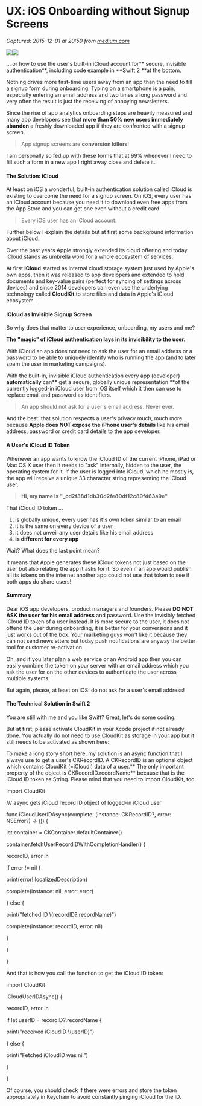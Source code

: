 # UX: iOS Onboarding without Signup Screens

_Captured: 2015-12-01 at 20:50 from [medium.com](https://medium.com/welcome-aboard/ios-onboarding-without-signup-screens-cb7a76d01d6e#.auky062vb)_

![](https://cdn-images-1.medium.com/freeze/max/30/1*Lj71nARd6cD9LIO12TvAzQ.jpeg?q=20)![](https://cdn-images-1.medium.com/max/2000/1*Lj71nARd6cD9LIO12TvAzQ.jpeg)

… or how to use the user's built-in iCloud account for** secure, invisible authentication**, including code example in **Swift 2 **at the bottom.

Nothing drives more first-time users away from an app than the need to fill a signup form during onboarding. Typing on a smartphone is a pain, especially entering an email address and two times a long password and very often the result is just the receiving of annoying newsletters.

Since the rise of app analytics onboarding steps are heavily measured and many app developers see that **more than 50% new users immediately abandon** a freshly downloaded app if they are confronted with a signup screen.

> App signup screens are **conversion killers**!

I am personally so fed up with these forms that at 99% whenever I need to fill such a form in a new app I right away close and delete it.

#### The Solution: iCloud

At least on iOS a wonderful, built-in authentication solution called iCloud is existing to overcome the need for a signup screen. On iOS, every user has an iCloud account because you need it to download even free apps from the App Store and you can get one even without a credit card.

> Every iOS user has an iCloud account.

Further below I explain the details but at first some background information about iCloud.

Over the past years Apple strongly extended its cloud offering and today iCloud stands as umbrella word for a whole ecosystem of services.

At first **iCloud** started as internal cloud storage system just used by Apple's own apps, then it was released to app developers and extended to hold documents and key-value pairs (perfect for syncing of settings across devices) and since 2014 developers can even use the underlying technology called **CloudKit** to store files and data in Apple's iCloud ecosystem.

#### iCloud as Invisible Signup Screen

So why does that matter to user experience, onboarding, my users and me?

**The "magic" of iCloud authentication lays in its invisibility to the user.**

With iCloud an app does not need to ask the user for an email address or a password to be able to uniquely identify who is running the app (and to later spam the user in marketing campaigns).

With the built-in, invisible iCloud authentication every app (developer) **automatically** can** get a secure, globally unique representation **of the currently logged-in iCloud user from iOS itself which it then can use to replace email and password as identifiers.

> An app should not ask for a user's email address. Never ever.

And the best: that solution respects a user's privacy much, much more because **Apple does NOT expose the iPhone user's details** like his email address, password or credit card details to the app developer.

#### A User's iCloud ID Token

Whenever an app wants to know the iCloud ID of the current iPhone, iPad or Mac OS X user then it needs to "ask" internally, hidden to the user, the operating system for it. If the user is logged into iCloud, which he mostly is, the app will receive a unique 33 character string representing the iCloud user.

> **Hi, my name is "_cd2f38d1db30d2fe80df12c89f463a9e"**

That iCloud ID token …

  1. is globally unique, every user has it's own token similar to an email
  2. it is the same on every device of a user
  3. it does not unveil any user details like his email address
  4. **is different for every app**

Wait? What does the last point mean?

It means that Apple generates these iCloud tokens not just based on the user but also relating the app it asks for it. So even if an app would publish all its tokens on the internet another app could not use that token to see if both apps do share users!

#### Summary

Dear iOS app developers, product managers and founders. Please **DO NOT ASK the user for his email address** and password. Use the invisibly fetched iCloud ID token of a user instead. It is more secure to the user, it does not offend the user during onboarding, it is better for your conversions and it just works out of the box. Your marketing guys won't like it because they can not send newsletters but today push notifications are anyway the better tool for customer re-activation.

Oh, and if you later plan a web service or an Android app then you can easily combine the token on your server with an email address which you ask the user for on the other devices to authenticate the user across multiple systems.

But again, please, at least on iOS: do not ask for a user's email address!

#### The Technical Solution in Swift 2

You are still with me and you like Swift? Great, let's do some coding.

But at first, please activate CloudKit in your Xcode project if not already done. You actually do not need to use CloudKit as storage in your app but it still needs to be activated as shown here:

To make a long story short here, my solution is an async function that I always use to get a user's CKRecordID. A CKRecordID is an optional object which contains CloudKit (=iCloud!) data of a user.** The only important property of the object is CKRecordID.recordName** because that is the iCloud ID token as String. Please mind that you need to import CloudKit, too.

import CloudKit

/// async gets iCloud record ID object of logged-in iCloud user

func iCloudUserIDAsync(complete: (instance: CKRecordID?, error: NSError?) -> ()) {

let container = CKContainer.defaultContainer()

container.fetchUserRecordIDWithCompletionHandler() {

recordID, error in

if error != nil {

print(error!.localizedDescription)

complete(instance: nil, error: error)

} else {

print("fetched ID \\(recordID?.recordName)")

complete(instance: recordID, error: nil)

}

}

}

And that is how you call the function to get the iCloud ID token:

import CloudKit

iCloudUserIDAsync() {

recordID, error in

if let userID = recordID?.recordName {

print("received iCloudID \\(userID)")

} else {

print("Fetched iCloudID was nil")

}

}

Of course, you should check if there were errors and store the token appropriately in Keychain to avoid constantly pinging iCloud for the ID.
